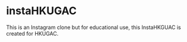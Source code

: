 # instaHKUGAC

This is an Instagram clone but for educational use, this InstaHKGUAC is created for HKUGAC. 

